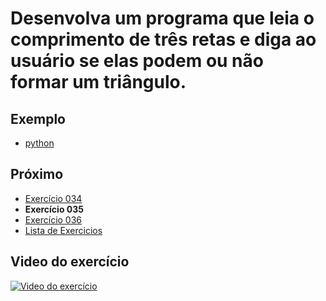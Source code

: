 # Desenvolva um programa que leia o comprimento de três retas e diga ao usuário se elas podem ou não formar um triângulo.

## Exemplo

- [python](python)

## Próximo

- [Exercício 034](../034)
- **Exercício 035**
- [Exercício 036](../036)
- [Lista de Exercicios](../)

## Video do exercício

[![Video do exercício](https://img.youtube.com/vi/NZiNphKkxhg/maxresdefault.jpg)](https://youtu.be/NZiNphKkxhg)